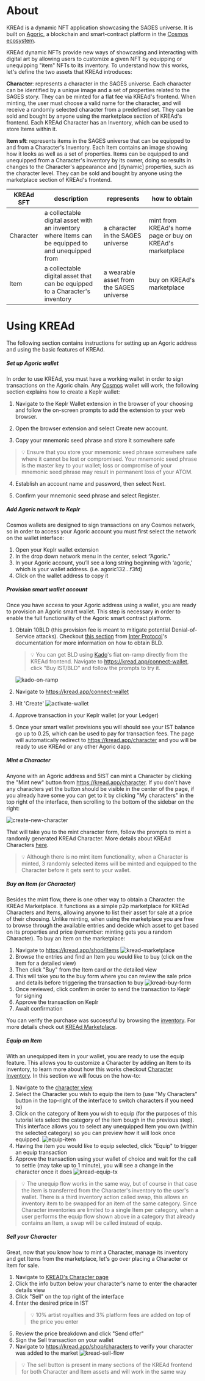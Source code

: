# About
KREAd is a dynamic NFT application showcasing the SAGES universe. It is built on [Agoric](https://docs.agoric.com/), a blockchain and smart-contract platform in the [Cosmos ecosystem](https://cosmos.network/).

KREAd dynamic NFTs provide new ways of showcasing and interacting with digital art by allowing users to customize a given NFT by equipping or unequipping "item" NFTs to its inventory. To understand how this works, let's define the two assets that KREAd introduces:

**Character**: represents a character in the SAGES universe. Each character can be identified by a unique image and a set of properties related to the SAGES story. They can be minted for a flat fee via KREAd's frontend. When minting, the user must choose a valid name for the character, and will receive a randomly selected character from a predefined set. They can be sold and bought by anyone using the marketplace section of KREAd's frontend. Each KREAd Character has an Inventory, which can be used to store Items within it.

**Item sft**: represents items in the SAGES universe that can be equipped to and from a Character's Inventory. Each Item contains an image showing how it looks as well as a set of properties. Items can be equipped to and unequipped from a Character's inventory by its owner, doing so results in changes to the Character's appearance and [dynamic] properties, such as the character level. They can be sold and bought by anyone using the marketplace section of KREAd's frontend.

| KREAd SFT 	| description                                                                                      	| represents                               	| how to obtain                                             	|
|-----------	|--------------------------------------------------------------------------------------------------	|------------------------------------------	|-----------------------------------------------------------	|
| Character 	| a collectable digital asset with an inventory where Items can be equipped to and unequipped from 	| a character in the SAGES universe        	| mint from KREAd's home page or buy on KREAd's marketplace 	|
| Item      	| a collectable digital asset that can be equipped to a Character's inventory                      	| a wearable asset from the SAGES universe 	| buy on KREAd's marketplace                                	|

# Using KREAd

The following section contains instructions for setting up an Agoric address and using the basic features of KREAd.

##### Set up Agoric wallet

In order to use KREAd, you must have a working wallet in order to sign transactions on the Agoric chain. Any [Cosmos](https://cosmos.network/) wallet will work, the following section explains how to create a Keplr wallet:

1. Navigate to the Keplr Wallet extension in the browser of your choosing  and follow the on-screen prompts to add the extension to your web browser.

2. Open the browser extension and select Create new account.

3. Copy your mnemonic seed phrase and store it somewhere safe

>💡 Ensure that you store your mnemonic seed phrase somewhere safe where it cannot be lost or compromised. Your mnemonic seed phrase is the master key to your wallet; loss or compromise of your mnemonic seed phrase may result in permanent loss of your ATOM.

4. Establish an account name and password, then select Next.

5. Confirm your mnemonic seed phrase and select Register.

##### Add Agoric network to Keplr
Cosmos wallets are designed to sign transactions on any Cosmos network, so in order to access your Agoric account you must first select the network on the wallet interface:

1. Open your Keplr wallet extension
2. In the drop down network menu in the center, select “Agoric.”
3. In your Agoric account, you’ll see a long string beginning with ‘agoric,’ which is your wallet address. (i.e. agoric132…f3fd)
4. Click on the wallet address to copy it
   
##### Provision smart wallet account
Once you have access to your Agoric address using a wallet, you are ready to provision an Agoric smart wallet. This step is necessary in order to enable the full functionality of the Agoric smart contract platform.

1. Obtain 10BLD (this provision fee is meant to mitigate potential Denial-of-Service attacks). Checkout [this section](https://docs.inter.trade/user-how-to/wallet-usage/acquiring-bld-tokens) from [Inter Protocol](https://inter.trade/)'s documentation for more information on how to obtain BLD.
   >💡 You can get BLD using [Kado](https://www.kado.money/)'s fiat on-ramp directly from the KREAd frontend. Navigate to https://kread.app/connect-wallet, click "Buy IST/BLD" and follow the prompts to try it.

   ![kado-on-ramp](./assets/kado-on-ramp.jpg)

2. Navigate to https://kread.app/connect-wallet
3. Hit 'Create' 
   ![activate-wallet](./assets/provision-wallet.jpg)
4. Approve transaction in your Keplr wallet (or your Ledger)
5. Once your smart wallet provisions you will should see your IST balance go up to 0.25, which can be used to pay for transaction fees. The page will automatically redirect to https://kread.app/character and you will be ready to use KREAd or any other Agoric dapp.

##### Mint a Character
Anyone with an Agoric address and 5IST can mint a Character by clicking the "Mint new" button from https://kread.app/character. If you don't have any characters yet the button should be visible in the center of the page, if you already have some you can get to it by clicking "My characters" in the top right of the interface, then scrolling to the bottom of the sidebar on the right:

![create-new-character](./assets/mint-new.jpg)

That will take you to the mint character form, follow the prompts to mint a randomly generated KREAd Character. More details about KREAd Characters [here](./glossary.md#character-sft).

> 💡 Although there is no mint item functionality, when a Character is minted, 3 randomly selected items will be minted and equipped to the Character before it gets sent to your wallet.

##### Buy an Item (or Character)
Besides the mint flow, there is one other way to obtain a Character: the KREAd Marketplace. It functions as a simple p2p marketplace for KREAd Characters and Items, allowing anyone to list their asset for sale at a price of their choosing. Unlike minting, when using the marketplace you are free to browse through the available entries and decide which asset to get based on its properties and price (remember: minting gets you a random Character). To buy an Item on the marketplace:

1. Navigate to https://kread.app/shop/items
   ![kread-marketplace](./assets/kread-marketplace.jpg)
2. Browse the entries and find an Item you would like to buy (click on the item for a detailed view)
3. Then click "Buy" from the Item card or the detailed view
4. This will take you to the buy form where you can review the sale price and details before triggering the transaction to buy
   ![kread-buy-form](./assets/buy-form.jpg)
5. Once reviewed, click confirm in order to send the transaction to Keplr for signing
6. Approve the transaction on Keplr
7. Await confirmation

You can verify the purchase was successful by browsing the [inventory](https://kread.app/inventory). For more details check out [KREAd Marketplace](./glossary.md#marketplace).

##### Equip an Item

With an unequipped item in your wallet, you are ready to use the equip feature. This allows you to customize a Character by adding an Item to its inventory, to learn more about how this works checkout [Character Inventory](./glossary.md#character-inventory). In this section we will focus on the how-to:

1. Navigate to the [character view](https://kread.app/character)
2. Select the Character you wish to equip the item to (use "My Characters" button in the top-right of the interface to switch characters if you need to)
3. Click on the category of Item you wish to equip (for the purposes of this tutorial lets select the category of the item bough in the previous step). This interface allows you to select any unequipped Item you own (within the selected category) so you can preview how it will look once equipped.
   ![equip-item](assets/KREAD-SELECT-ITEM.webp)
4. Having the item you would like to equip selected, click "Equip" to trigger an equip transaction
5. Approve the transaction using your wallet of choice and wait for the call to settle (may take up to 1 minute), you will see a change in the character once it does
   ![kread-equip-tx](assets/KREAD-EQUIP.webp)

> 💡 The unequip flow works in the same way, but of course in that case the item is transferred from the Character's inventory to the user's wallet. There is a third inventory action called swap, this allows an inventory item to be swapped for an item of the same category. Since Character inventories are limited to a single Item per category, when a user performs the equip flow shown above in a category that already contains an Item, a swap will be called instead of equip. 

##### Sell your Character

Great, now that you know how to mint a Character, manage its inventory and get Items from the marketplace, let's go over placing a Character or Item for sale. 

1. Navigate to [KREAD's Character page](https://kread.app/character)
2. Click the info button below your character's name to enter the character details view
3. Click "Sell" on the top right of the interface
4. Enter the desired price in IST
   > 💡 10% artist royalties and 3% platform fees are added on top of the price you enter
5. Review the price breakdown and click "Send offer"
6. Sign the Sell transaction on your wallet
7. Navigate to https://kread.app/shop/characters to verify your character was added to the market
![kread-sell-flow](assets/KREAD-SELL-FLOW.webp)

> 💡 The sell button is present in many sections of the KREAd frontend for both Character and Item assets and will work in the same way


